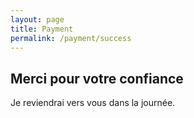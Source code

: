 ```yaml
---
layout: page
title: Payment
permalink: /payment/success
---
```


## Merci pour votre confiance

Je reviendrai vers vous dans la journée.